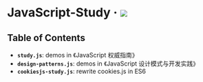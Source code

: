 # JavaScript-Study &middot; [![](https://img.shields.io/badge/JavaScript-@Study-ff69b4.svg)](https://github.com/kyriejoshua/javascript-study/)

## Table of Contents

* **`study.js`**: demos in 《JavaScript 权威指南》
* **`design-patterns.js`**: demos in 《JavaScript 设计模式与开发实践》
* **`cookiesjs-study.js`**: rewrite cookies.js in ES6
